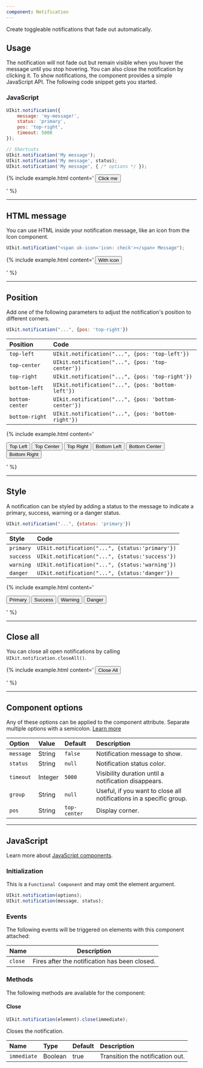 ```yaml
---
component: Notification
---
```

<p class="uk-text-lead">Create toggleable notifications that fade out automatically.</p>

## Usage

The notification will not fade out but remain visible when you hover the message until you stop hovering. You can also close the notification by clicking it. To show notifications, the component provides a simple JavaScript API. The following code snippet gets you started.

### JavaScript

```js
UIkit.notification({
    message: 'my-message!',
    status: 'primary',
    pos: 'top-right',
    timeout: 5000
});

// Shortcuts
UIkit.notification('My message');
UIkit.notification('My message', status);
UIkit.notification('My message', { /* options */ });
```

{% include example.html content='
<button class="demo uk-button uk-button-default" type="button" onclick="UIkit.notification({message: 16&quot;Notification message16&quot;})">Click me</button>

' %}

***

## HTML message

You can use HTML inside your notification message, like an icon from the Icon component.

```js
UIkit.notification("<span uk-icon='icon: check'></span> Message");
```

{% include example.html content='
<button class="uk-button uk-button-default demo" type="button" onclick="UIkit.notification({message: 16&quot;<span uk-icon=\16&quot;icon: check\16&quot;></span> Message with an icon16&quot;})">With icon</button>

' %}

***

## Position

Add one of the following parameters to adjust the notification's position to different corners.


```js
UIkit.notification("...", {pos: 'top-right'})
```

| Position        | Code                                                |
|:----------------|:----------------------------------------------------|
| `top-left`      | `UIkit.notification("...", {pos: 'top-left'})`      |
| `top-center`    | `UIkit.notification("...", {pos: 'top-center'})`    |
| `top-right`     | `UIkit.notification("...", {pos: 'top-right'})`     |
| `bottom-left`   | `UIkit.notification("...", {pos: 'bottom-left'})`   |
| `bottom-center` | `UIkit.notification("...", {pos: 'bottom-center'})` |
| `bottom-right`  | `UIkit.notification("...", {pos: 'bottom-right'})`  |


{% include example.html content='
<p uk-margin>
    <button class="uk-button uk-button-default" type="button" onclick="UIkit.notification({message: 16&quot;Top Left...16&quot;, pos: 16&quot;top-left16&quot;})">Top Left</button>
    <button class="uk-button uk-button-default" type="button" onclick="UIkit.notification({message: 16&quot;Top Center...16&quot;, pos: 16&quot;top-center16&quot;})">Top Center</button>
    <button class="uk-button uk-button-default" type="button" onclick="UIkit.notification({message: 16&quot;Top Right...16&quot;, pos: 16&quot;top-right16&quot;})">Top Right</button>
    <button class="uk-button uk-button-default" type="button" onclick="UIkit.notification({message: 16&quot;Bottom Left...16&quot;, pos: 16&quot;bottom-left16&quot;})">Bottom Left</button>
    <button class="uk-button uk-button-default" type="button" onclick="UIkit.notification({message: 16&quot;Bottom Center...16&quot;, pos: 16&quot;bottom-center16&quot;})">Bottom Center</button>
    <button class="uk-button uk-button-default" type="button" onclick="UIkit.notification({message: 16&quot;Bottom Right...16&quot;, pos: 16&quot;bottom-right16&quot;})">Bottom Right</button>
</p>
' %}


***

## Style

A notification can be styled by adding a status to the message to indicate a primary, success, warning or a danger status.

```js
UIkit.notification("...", {status: 'primary'})
```

| Style     | Code                                            |
|:----------|:------------------------------------------------|
| `primary` | `UIkit.notification("...", {status:'primary'})` |
| `success` | `UIkit.notification("...", {status:'success'})` |
| `warning` | `UIkit.notification("...", {status:'warning'})` |
| `danger`  | `UIkit.notification("...", {status:'danger'})`  |

{% include example.html content='
<p uk-margin>
    <button class="uk-button uk-button-default demo" type="button" onclick="UIkit.notification({message: 16&quot;Primary message...16&quot;, status: 16&quot;primary16&quot;})">Primary</button>
    <button class="uk-button uk-button-default demo" type="button" onclick="UIkit.notification({message: 16&quot;Success message...16&quot;, status: 16&quot;success16&quot;})">Success</button>
    <button class="uk-button uk-button-default demo" type="button" onclick="UIkit.notification({message: 16&quot;Warning message...16&quot;, status: 16&quot;warning16&quot;})">Warning</button>
    <button class="uk-button uk-button-default demo" type="button" onclick="UIkit.notification({message: 16&quot;Danger message...16&quot;, status: 16&quot;danger16&quot;})">Danger</button>
</p>
' %}

***

## Close all

You can close all open notifications by calling `UIkit.notification.closeAll()`.

{% include example.html content='
<button class="uk-button uk-button-default close" onclick="UIkit.notification.closeAll()">Close All</button>

' %}

***

## Component options

Any of these options can be applied to the component attribute. Separate multiple options with a semicolon. [Learn more](javascript.html#component-configuration)

| Option     | Value   | Default      | Description                                                         |
|:-----------|:--------|:-------------|:--------------------------------------------------------------------|
| `message ` | String  | `false`      | Notification message to show.                                       |
| `status`   | String  | `null`       | Notification status color.                                          |
| `timeout`  | Integer | `5000`       | Visibility duration until a notification disappears.                |
| `group`    | String  | `null`       | Useful, if you want to close all notifications in a specific group. |
| `pos`      | String  | `top-center` | Display corner.                                                     |

***

## JavaScript

Learn more about [JavaScript components](javascript.html#programmatic-use).

### Initialization

This is a `Functional Component` and may omit the element argument.

```js
UIkit.notification(options);
UIkit.notification(message, status);
```

### Events

The following events will be triggered on elements with this component attached:

| Name | Description |
| --- | --- |
| `close` | Fires after the notification has been closed. |

### Methods

The following methods are available for the component:

#### Close

```js
UIkit.notification(element).close(immediate);
```

Closes the notification.

| Name        | Type    | Default | Description                      |
|:------------|:--------|:--------|:---------------------------------|
| `immediate` | Boolean | true    | Transition the notification out. |

